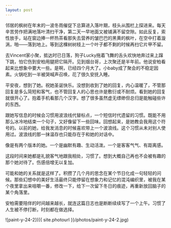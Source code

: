 ```yaml
---
layout: post
---
```


邻居的枫树在年末的一波冬雨催促下总算进入落叶期，枝头从围栏上探进来。每天辛苦劳作把满地落叶清扫干净，第二天一早地面又被铺满不留空隙。如此反复，索性放手，站在窗边捧一杯热茶看那失去营养的皱巴巴的黑黄的枫叶，在空中打着漩涡，啪——落到地上。等到这棵树树枝上一个叶子都不剩的时候再扫它片甲不留。

去Vincent家小聚，抵达时已日落，狗子Lucky拖着飞舞的舌头欢快地奔过来上蹿下跳，怕它伤到安柏用腿把它隔开。见到烟台哥，上次聚还是半年前。他说安柏看起来比想象中要大一些。是啊，已经四个月大了。小baby成了聚会的不稳定因素。火锅吃到一半被哭喊声召唤，花了很久安抚入睡。

平安夜，想到了她。祝她圣诞快乐。没想到收到了她的回复，内心温暖了，不管那回复是多么简短和客气，也不管回复人的心思也许是敷衍或不耐烦。看到她的回复就很开心了。抱着手机看那几个汉字。想了很多虽然虚无缥缈但总归是能触碰些许的东西。

跟她写信息的时候会习惯用波浪线代替标点，一个短信时代遗留的习惯。既能不用那么冰冷地结束一个句子，又好像留下一些回味。回想起来，是她教会我用这个符号的。以前的她，给我发消息的时候喜欢带上一个波浪线。这个习惯从未对别人使用过。波浪线的那一抹温存也只能存在于和她的对话中。

像是有两个版本的她。一个是幽默有趣、生动活泼。一个是客客气气、有距离感。

这段时间来她都是礼貌客气地跟我相处，习惯了。想到大概自己再也不会被有趣的那个她对待了。伤感倍增无以复加。

可能和她的关系就是这样了。积攒了几个月的思念在某个节日化成一句轻轻的问候。那些幻想中的美好生活最终只能停留在想象力和记忆的混沌编织里，被我在某个夜里拿出来咀嚼一番，修改一下，给下一次留下冬日的痕迹，再重新放回脑子的某个角落里。

安柏需要陪伴的时间越来越长，就连这篇日志也是断断续续写了一个上午。习惯了人生被不停打断，时刻都在做选择。

![paint-y-24-2]({{ site.photourl }}/photos/paint-y-24-2.jpg)
